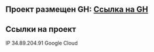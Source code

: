 ## Проект размещен GH: [Ссылка на GH](https://github.com/IgorSmirnof/movies-explorer-api)


## Ссылки на проект

IP 34.89.204.91 Google Cloud

